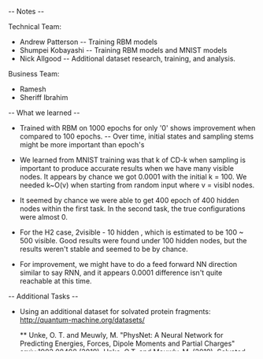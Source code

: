 -- Notes --

Technical Team:
  - Andrew Patterson -- Training RBM models
  - Shumpei Kobayashi -- Training RBM models and MNIST models
  - Nick Allgood -- Additional dataset research, training, and analysis.

Business Team:
  - Ramesh
  - Sheriff Ibrahim
  
-- What we learned --

- Trained with RBM on 1000 epochs for only '0' shows improvement when compared to 100 epochs.
  -- Over time, initial states and sampling stems might be more important than epoch's

- We learned from MNIST training was that k of CD-k when sampling is important to produce accurate results when we have many visible nodes. It appears by chance we got 0.0001 with the initial k = 100. We needed k~O(v) when starting from random input where v = visibl nodes.

- It seemed by chance we were able to get 400 epoch of 400 hidden nodes within the first task. In the second task, the true configurations were almost 0.

- For the H2 case, 2visible - 10 hidden , which is estimated to be 100 ~ 500 visible. Good results were found under 100 hidden nodes, but the results weren't stable and seemed to be by chance. 

- For improvement, we might have to do a feed forward NN direction similar to say RNN, and it appears 0.0001 difference isn't quite reachable at this time.


-- Additional Tasks --

- Using an additional dataset for solvated protein fragments: http://quantum-machine.org/datasets/

  **  Unke, O. T. and Meuwly, M. "PhysNet: A Neural Network for Predicting Energies, Forces, Dipole Moments and Partial Charges" arxiv:1902.08408 (2019). Unke, O.T. and Meuwly, M. (2019). Solvated protein fragments dataset. Zenodo. http://doi.org/10.5281/zenodo.2605372.

- This dataset probes many-body intermolecular interations between protein fragments and water moleculse -- both quite important to describe many condensed phase systems.

- Contains structures for all possible hydrogen-saturated covalently bonded fragments with up 8 heavy atoms: C, N, O, S

- These can be derived from chemical graphis of proteins containing 20 natural amino acids.

- All possible structures with a total charge of +-2e are included.

- Potential energy is given with respect to free atoms with the following constraints:

- H: -13.717939590030356 eV
- C: -1029.831662730747 eV
- N: -1485.40806126101 eV
- O: -2042.7920344362644 eV
- S: -10831.264715514206 eV

- Original idea is to train x and y to the available energies provided by the data set.

- Another idea would take longer, but possibly training x and y to the dipole moment vector.

- We could also train x and y to vector containing the nuclear charges and atomic numbers of the nuclei.




  
